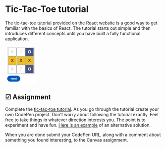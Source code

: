 # Tic-Tac-Toe tutorial

The tic-tac-toe tutorial provided on the React website is a good way to get familiar with the basics of React. The tutorial starts out simple and then introduces different concepts until you have built a fully functional application.

![tictactoe](tictactoe.jpg)

## ☑ Assignment

Complete the [tic-tac-toe tutorial](https://reactjs.org/tutorial/tutorial.html). As you go through the tutorial create your own CodePen project. Don't worry about following the tutorial exactly. Feel free to take things in whatever direction interests you. The point is to experiment and have fun. [Here is an example](https://codepen.io/leesjensen/pen/oNyqyqW) of an alternative solution.

When you are done submit your CodePen URL, along with a comment about something you found interesting, to the Canvas assignment.
